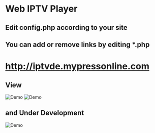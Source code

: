 # Web IPTV Player
## Edit config.php according to your site
## You can add or remove links by editing *.php

# http://iptvde.mypressonline.com

## View
![Demo](https://raw.githubusercontent.com/telase/Web-IPTV-Player/master/view1.jpg)
![Demo](https://raw.githubusercontent.com/telase/Web-IPTV-Player/master/view.jpg)


## and Under Development
![Demo](https://raw.githubusercontent.com/telase/Web-IPTV-Player/master/gelistirme.jpg)



